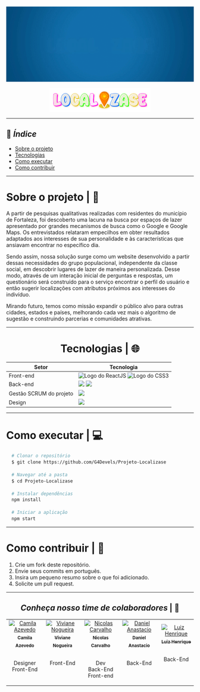 <div align="center">

  ![Logo do projeto](./localizase_animation.gif)
  
</div>

<div align="center">
  
  <img src="./Nome_Localizase.png" width="270px">
</div>

---
## 📑 _Índice_
- [Sobre o projeto](#sobre-o-projeto)
- [Tecnologias](#tecnologias)
- [Como executar](#como-executar)
- [Como contribuir](#como-contribuir)
---

# Sobre o projeto | 📍

A partir de pesquisas qualitativas realizadas com residentes do município de Fortaleza, foi descoberto uma lacuna na busca por espaços de lazer apresentado por grandes mecanismos de busca como o Google e Google Maps. Os entrevistados relataram empecilhos em obter resultados adaptados aos interesses de sua personalidade e às características que ansiavam encontrar no específico dia.

Sendo assim, nossa solução surge como um website desenvolvido a partir dessas necessidades do grupo populacional, independente da classe social, em descobrir lugares de lazer de maneira personalizada. Desse modo, através de um interação inicial de perguntas e respostas, um questionário será construído para o serviço encontrar o perfil do usuário e então sugerir localizações com atributos próximos aos interesses do indivíduo.

Mirando futuro, temos como missão expandir o público alvo para outras cidades, estados e países, melhorando cada vez mais o algoritmo de sugestão e construindo parcerias e comunidades atrativas.


---

<div align="center">

# Tecnologias | 🌐

Setor                   | Tecnologia
----------------------- | -----------------
Front-end               | <img src="https://img.shields.io/badge/-ReactJs-61DAFB?logo=react&logoColor=black&style=for-the-badge" alt="Logo do ReactJS"> <img src="https://img.shields.io/badge/css3-2965F1?style=for-the-badge&logo=css3&logoColor=white" alt="Logo do CSS3"/>
Back-end                | <img src="https://img.shields.io/badge/express-3C873A?style=for-the-badge&logo=express&logoColor=white"/> <img src="https://img.shields.io/badge/firebase-F5820D?style=for-the-badge&logo=firebase&logoColor=white"/>
Gestão SCRUM do projeto | <img src="https://img.shields.io/badge/clickup-BF6B99?style=for-the-badge&logo=clickup&logoColor=white" height="25"/>
Design                  | <img src="https://img.shields.io/badge/figma-0078D6?style=for-the-badge&logo=figma&logoColor=white" height="25"/>

</div>

---


# Como executar | 💻
```bash
  # Clonar o repositório 
  $ git clone https://github.com/G4Devels/Projeto-Localizase

  # Navegar até a pasta
  $ cd Projeto-Localizase

  # Instalar dependências 
  npm install

  # Iniciar a aplicação
  npm start
```

---


# Como contribuir | 🤝
1. Crie um fork deste repositório.
2. Envie seus commits em português.
3. Insira um pequeno resumo sobre o que foi adicionado.
4. Solicite um pull request.

---

<div align="center" >

  ## *Conheça nosso time de colaboradores* | 👥
  
  <table align="center">
      <tr align="center">
        <td>
          <a href="https://github.com/Camilay3">
            <img src="https://avatars.githubusercontent.com/u/92113919?v=4" width="100px;" alt="Camila Azevedo"/>
            <br>
            <sub>
              <b>Camila Azevedo</b>
            </sub>
          </a>
          <br>
          <p><br>Designer<br>Front-End<br><br></p>
        </td>
        <td>
          <a href="https://github.com/vivirnogueira">
            <img src="https://avatars.githubusercontent.com/u/95643711?v=4" width="100px;" alt="Viviane Nogueira"/>
            <br>
            <sub>
              <b>Viviane Nogueira</b>
            </sub>
          </a>
          <br>
          <p><br>Front-End<br><br><br></p>
        </td>
        <td>
          <a href="https://github.com/nicolasscarvalho">
            <img src="https://avatars.githubusercontent.com/u/98130635?v=4" width="100px;" alt="Nicolas Carvalho"/>
            <br>
            <sub>
              <b>Nicolas Carvalho</b>
            </sub>
          </a>
          <br>
          <p><br>Dev<br>Back-End<br>Front-end</p>
        </td>
        <td>
          <a href="https://github.com/Daniel-Anastacio">
            <img src="https://avatars.githubusercontent.com/u/106440986?v=4" width="100px;" alt="Daniel Anastacio"/>
            <br>
            <sub>
              <b>Daniel Anastacio</b>
            </sub>
          </a>
          <br>
          <p><br>Back-End<br><br><br></p>
        </td>
        <td>
          <a href="https://github.com/Luiiz-Henrique">
            <img src="https://avatars.githubusercontent.com/u/106769482?s=400&u=d5eb6ec88c087770213b1a0330e04892960ae5ee&v=4" width="100px;" alt="Luiz Henrique"/>
            <br>
            <sub>
              <b>Luiz Henrique</b>
            </sub>
          </a>
          <br>
          <p><br>Back-End<br><br><br></p>
        </td>
      </tr>
  </table>

</div>
